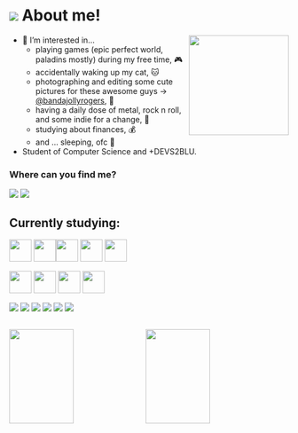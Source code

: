 # <img src="https://img.icons8.com/ios/50/000000/cat--v1.png"/> About me! 

<div>
  <img align="right" height="180" width="180"  src="https://user-images.githubusercontent.com/62608046/154494398-d34ead7f-61f4-4197-8948-e230b6e90c39.png"
</div>
  
- :dizzy: I’m interested in... 
  - playing games (epic perfect world, paladins mostly) during my free time, 🎮
  - accidentally waking up my cat, 🐱
  - photographing and editing some cute pictures for these awesome guys -> <a href="https://www.instagram.com/bandajollyrogers/?utm_medium=copy_link">@bandajollyrogers</a>, 📸
  - having a daily dose of metal, rock n roll, and some indie for a change, 🎸
  - studying about finances, 💰
  - and ... sleeping, ofc :yawning_face:	                                  
- Student of Computer Science and +DEVS2BLU.

 
### Where can you find me?
<a href="https://www.linkedin.com/in/maria-eduarda-krutzsch/" target="_blank"><img src="https://img.shields.io/badge/linkedin-%230077B5.svg?style=for-the-badge&logo=linkedin&logoColor=white"></img></a>
<a href="https://www.instagram.com/maria.edk/" target="_blank"><img src="https://img.shields.io/badge/Instagram-E4405F?style=for-the-badge&logo=instagram&logoColor=white"></img></a>



## Currently studying:
<img height="40" width="40" width="48%" src="https://cdn.jsdelivr.net/gh/devicons/devicon/icons/angularjs/angularjs-original.svg" /> <img height="40" width="40" width="48%" src="https://cdn.jsdelivr.net/gh/devicons/devicon/icons/html5/html5-original.svg" /><img height="40" width="40" width="48%" src="https://cdn.jsdelivr.net/gh/devicons/devicon/icons/css3/css3-original.svg" /> <img eight="40" width="40" width="48%" src="https://cdn.jsdelivr.net/gh/devicons/devicon/icons/bootstrap/bootstrap-plain.svg"/> <img height="40" width="40" width="48%" src="https://cdn.jsdelivr.net/gh/devicons/devicon/icons/javascript/javascript-original.svg" /> 

<img height="40" width="40" width="48%" src="https://cdn.jsdelivr.net/gh/devicons/devicon/icons/mysql/mysql-original.svg" /> <img height="40" width="40" width="48%" src="https://cdn.jsdelivr.net/gh/devicons/devicon/icons/postgresql/postgresql-original.svg" />  <img height="40" width="40" width="48%" src="https://cdn.jsdelivr.net/gh/devicons/devicon/icons/java/java-original.svg" /> <img height="40" width="40" width="48%" src="https://cdn.jsdelivr.net/gh/devicons/devicon/icons/arduino/arduino-original.svg" /> 



<img src="https://img.shields.io/badge/Eclipse-2C2255?style=for-the-badge&logo=eclipse&logoColor=white"> <img src="https://img.shields.io/badge/Windows-0078D6?style=for-the-badge&logo=windows&logoColor=white"></img> <img src="https://img.shields.io/badge/Visual%20Studio%20Code-0078d7.svg?style=for-the-badge&logo=visual-studio-code&logoColor=white"></img> </img> <img src="https://img.shields.io/badge/adobephotoshop-%2331A8FF.svg?style=for-the-badge&logo=adobephotoshop&logoColor=white"></img> <img src="https://img.shields.io/badge/Arduino_IDE-00979D?style=for-the-badge&logo=arduino&logoColor=white"></img> <img src="https://img.shields.io/badge/GIT-E44C30?style=for-the-badge&logo=git&logoColor=white"></img>

##

<img height="170em" width="48%" src="https://github-readme-stats.vercel.app/api?username=mariaedk&show_icons=true&theme=aura_dark&include_all_commits=true&count_private=true"/> <img height="170em" width="48%" src="https://github-readme-stats.vercel.app/api/top-langs/?username=mariaedk&layout=compact&langs_count=7&theme=aura_dark"/>

